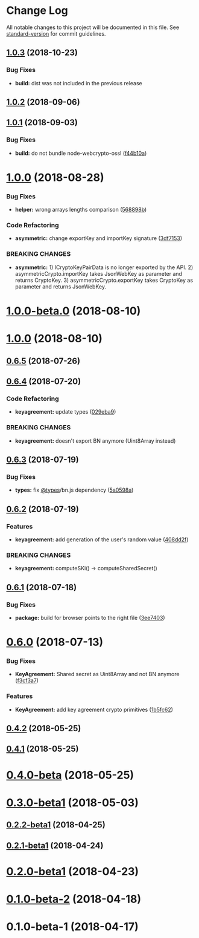 # Change Log

All notable changes to this project will be documented in this file. See [standard-version](https://github.com/conventional-changelog/standard-version) for commit guidelines.

<a name="1.0.3"></a>
## [1.0.3](https://github.com/coast-team/mute-crypto-helper/compare/v1.0.2...v1.0.3) (2018-10-23)

### Bug Fixes

* **build:** dist was not included in the previous release


<a name="1.0.2"></a>
## [1.0.2](https://github.com/coast-team/mute-crypto-helper/compare/v1.0.1...v1.0.2) (2018-09-06)



<a name="1.0.1"></a>
## [1.0.1](https://github.com/coast-team/mute-crypto-helper/compare/v1.0.0...v1.0.1) (2018-09-03)


### Bug Fixes

* **build:** do not bundle node-webcrypto-ossl ([f44b10a](https://github.com/coast-team/mute-crypto-helper/commit/f44b10a))



<a name="1.0.0"></a>
# [1.0.0](https://github.com/coast-team/mute-crypto-helper/compare/v1.0.0-beta.0...v1.0.0) (2018-08-28)


### Bug Fixes

* **helper:** wrong arrays lengths comparison ([568898b](https://github.com/coast-team/mute-crypto-helper/commit/568898b))


### Code Refactoring

* **asymmetric:** change exportKey and importKey signature ([3df7153](https://github.com/coast-team/mute-crypto-helper/commit/3df7153))


### BREAKING CHANGES

* **asymmetric:** 1) ICryptoKeyPairData is no longer exported by the API. 2)
asymmetricCrypto.importKey takes JsonWebKey as parameter and returns CryptoKey. 3)
asymmetricCrypto.exportKey takes CryptoKey as parameter and returns JsonWebKey.



<a name="1.0.0-beta.0"></a>
# [1.0.0-beta.0](https://github.com/coast-team/mute-crypto-helper/compare/v0.6.5...v1.0.0-beta.0) (2018-08-10)



<a name="1.0.0"></a>
# [1.0.0](https://github.com/coast-team/mute-crypto-helper/compare/v0.6.5...v1.0.0) (2018-08-10)



<a name="0.6.5"></a>
## [0.6.5](https://github.com/coast-team/crypto-api-wrapper/compare/v0.6.4...v0.6.5) (2018-07-26)



<a name="0.6.4"></a>
## [0.6.4](https://github.com/coast-team/crypto-api-wrapper/compare/v0.6.3...v0.6.4) (2018-07-20)


### Code Refactoring

* **keyagreement:** update types ([029eba9](https://github.com/coast-team/crypto-api-wrapper/commit/029eba9))


### BREAKING CHANGES

* **keyagreement:** doesn't export BN anymore (Uint8Array instead)



<a name="0.6.3"></a>
## [0.6.3](https://github.com/coast-team/crypto-api-wrapper/compare/v0.6.2...v0.6.3) (2018-07-19)


### Bug Fixes

* **types:** fix [@types](https://github.com/types)/bn.js dependency ([5a0598a](https://github.com/coast-team/crypto-api-wrapper/commit/5a0598a))



<a name="0.6.2"></a>
## [0.6.2](https://github.com/coast-team/crypto-api-wrapper/compare/v0.6.1...v0.6.2) (2018-07-19)


### Features

* **keyagreement:** add generation of the user's random value ([408dd2f](https://github.com/coast-team/crypto-api-wrapper/commit/408dd2f))


### BREAKING CHANGES

* **keyagreement:** computeSKi() -> computeSharedSecret()



<a name="0.6.1"></a>
## [0.6.1](https://github.com/coast-team/crypto-api-wrapper/compare/v0.6.0...v0.6.1) (2018-07-18)


### Bug Fixes

* **package:** build for browser points to the right file ([3ee7403](https://github.com/coast-team/crypto-api-wrapper/commit/3ee7403))



<a name="0.6.0"></a>
# [0.6.0](https://github.com/coast-team/crypto-api-wrapper/compare/v0.4.2...v0.6.0) (2018-07-13)


### Bug Fixes

* **KeyAgreement:** Shared secret as Uint8Array and not BN anymore ([f3cf3a7](https://github.com/coast-team/crypto-api-wrapper/commit/f3cf3a7))


### Features

* **KeyAgreement:** add key agreement crypto primitives ([1b5fc62](https://github.com/coast-team/crypto-api-wrapper/commit/1b5fc62))



<a name="0.4.2"></a>
## [0.4.2](https://github.com/coast-team/crypto-api-wrapper/compare/v0.4.1...v0.4.2) (2018-05-25)



<a name="0.4.1"></a>
## [0.4.1](https://github.com/coast-team/crypto-api-wrapper/compare/v0.4.0-beta...v0.4.1) (2018-05-25)



<a name="0.4.0-beta"></a>
# [0.4.0-beta](https://github.com/coast-team/crypto-api-wrapper/compare/v0.3.0-beta1...v0.4.0-beta) (2018-05-25)



<a name="0.3.0-beta1"></a>
# [0.3.0-beta1](https://github.com/coast-team/crypto-api-wrapper/compare/v0.2.2-beta1...v0.3.0-beta1) (2018-05-03)



<a name="0.2.2-beta1"></a>
## [0.2.2-beta1](https://github.com/coast-team/crypto-api-wrapper/compare/v0.2.1-beta1...v0.2.2-beta1) (2018-04-25)



<a name="0.2.1-beta1"></a>
## [0.2.1-beta1](https://github.com/coast-team/crypto-api-wrapper/compare/v0.2.0-beta1...v0.2.1-beta1) (2018-04-24)



<a name="0.2.0-beta1"></a>
# [0.2.0-beta1](https://github.com/coast-team/crypto-api-wrapper/compare/v0.1.0-beta-2...v0.2.0-beta1) (2018-04-23)



<a name="0.1.0-beta-2"></a>
# [0.1.0-beta-2](https://github.com/coast-team/crypto-api-wrapper/compare/v0.1.0-beta-1...v0.1.0-beta-2) (2018-04-18)



<a name="0.1.0-beta-1"></a>
# 0.1.0-beta-1 (2018-04-17)
